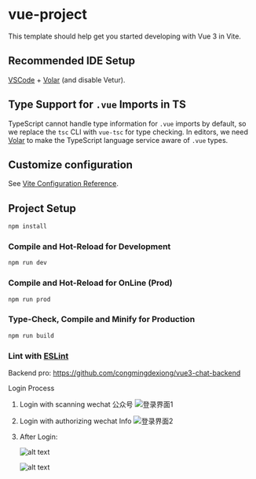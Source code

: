 # vue-project

This template should help get you started developing with Vue 3 in Vite.

## Recommended IDE Setup

[VSCode](https://code.visualstudio.com/) + [Volar](https://marketplace.visualstudio.com/items?itemName=Vue.volar) (and disable Vetur).

## Type Support for `.vue` Imports in TS

TypeScript cannot handle type information for `.vue` imports by default, so we replace the `tsc` CLI with `vue-tsc` for type checking. In editors, we need [Volar](https://marketplace.visualstudio.com/items?itemName=Vue.volar) to make the TypeScript language service aware of `.vue` types.

## Customize configuration

See [Vite Configuration Reference](https://vite.dev/config/).

## Project Setup

```sh
npm install
```

### Compile and Hot-Reload for Development

```sh
npm run dev
```

### Compile and Hot-Reload for OnLine (Prod)

```sh
npm run prod
```

### Type-Check, Compile and Minify for Production

```sh
npm run build
```

### Lint with [ESLint](https://eslint.org/)

Backend pro:
https://github.com/congmingdexiong/vue3-chat-backend

Login Process

1. Login with scanning wechat 公众号
   ![登录界面1](pic/LoginScanCode.png)

2. Login with authorizing wechat Info
   ![登录界面2](pic/LoginAuthorize.png)

3. After Login:

   ![alt text](pic/deepseek.png)

   ![alt text](pic/baiduQianFan.png)
